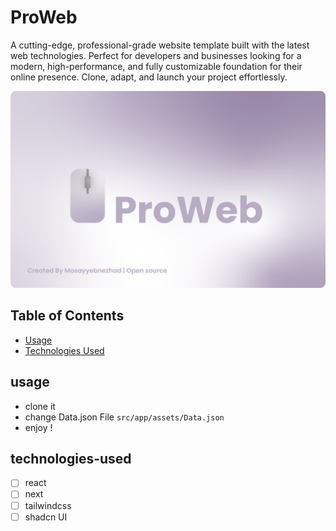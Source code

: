 # ProWeb
A cutting-edge, professional-grade website template built with the latest web technologies. Perfect for developers and businesses looking for a modern, high-performance, and fully customizable foundation for their online presence. Clone, adapt, and launch your project effortlessly.

![ImagePresentation](./Data/Presentation.svg)


## Table of Contents
- [Usage](#usage)
- [Technologies Used](#technologies-used)

## usage

- clone it
- change Data.json File ```src/app/assets/Data.json```
- enjoy !

## technologies-used

- [ ] react
- [ ] next
- [ ] tailwindcss
- [ ] shadcn UI
